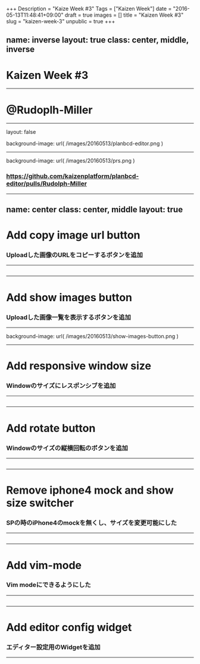 +++
Description = "Kaize Week #3"
Tags = ["Kaizen Week"]
date = "2016-05-13T11:48:41+09:00"
draft = true
images = []
title = "Kaizen Week #3"
slug = "kaizen-week-3"
unpublic = true
+++

name: inverse
layout: true
class: center, middle, inverse
---

# Kaizen Week #3

---

# @Rudoplh-Miller

---

layout: false

background-image: url( /images/20160513/planbcd-editor.png )

---

background-image: url( /images/20160513/prs.png )

### https://github.com/kaizenplatform/planbcd-editor/pulls/Rudolph-Miller

---

name: center
class: center, middle
layout: true
---

# Add copy image url button

### Uploadした画像のURLをコピーするボタンを追加

---


<img class="gif" width="100%" data-gif="/images/20160513/copy-image-url-button.gif">

---

# Add show images button

### Uploadした画像一覧を表示するボタンを追加

---

background-image: url( /images/20160513/show-images-button.png )

---

# Add responsive window size

### Windowのサイズにレスポンシブを追加

---

<img class="gif" width="100%" data-gif="/images/20160513/responsive.gif">

---

# Add rotate button

### Windowのサイズの縦横回転のボタンを追加

---

<img class="gif" width="100%" data-gif="/images/20160513/rotate-button.gif">

---

# Remove iphone4 mock and show size switcher

### SPの時のiPhone4のmockを無くし、サイズを変更可能にした

---

<img class="gif" width="100%" data-gif="/images/20160513/remove-iphone4-mock.gif">

---

# Add vim-mode

### Vim modeにできるようにした
---

<img class="gif" width="100%" data-gif="/images/20160513/vim-mode.gif">

---

# Add editor config widget

### エディター設定用のWidgetを追加

---

<img class="gif" width="100%" data-gif="/images/20160513/editor-config-widget.gif">
